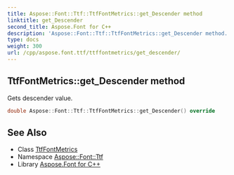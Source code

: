 ```yaml
---
title: Aspose::Font::Ttf::TtfFontMetrics::get_Descender method
linktitle: get_Descender
second_title: Aspose.Font for C++
description: 'Aspose::Font::Ttf::TtfFontMetrics::get_Descender method. Gets descender value in C++.'
type: docs
weight: 300
url: /cpp/aspose.font.ttf/ttffontmetrics/get_descender/
---
```

## TtfFontMetrics::get_Descender method


Gets descender value.

```cpp
double Aspose::Font::Ttf::TtfFontMetrics::get_Descender() override
```

## See Also

* Class [TtfFontMetrics](../)
* Namespace [Aspose::Font::Ttf](../../)
* Library [Aspose.Font for C++](../../../)
